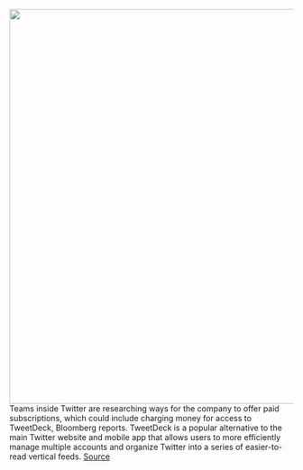 <img src='https://cdn.vox-cdn.com/thumbor/_1Sffte5PoLxxlyIfq0fUFgG7SI=/0x0:2040x1360/1200x800/filters:focal(857x517:1183x843)/cdn.vox-cdn.com/uploads/chorus_image/image/68786800/acastro_180827_1777_0002.0.jpg' width='700px' /><br/>
Teams inside Twitter are researching ways for the company to offer paid subscriptions, which could include charging money for access to TweetDeck, Bloomberg reports. TweetDeck is a popular alternative to the main Twitter website and mobile app that allows users to more efficiently manage multiple accounts and organize Twitter into a series of easier-to-read vertical feeds.
<a href='https://www.theverge.com/2021/2/8/22272364/twitter-premium-subscriptions-tweetdeck-undo-send-tipping-ads'> Source <a/>